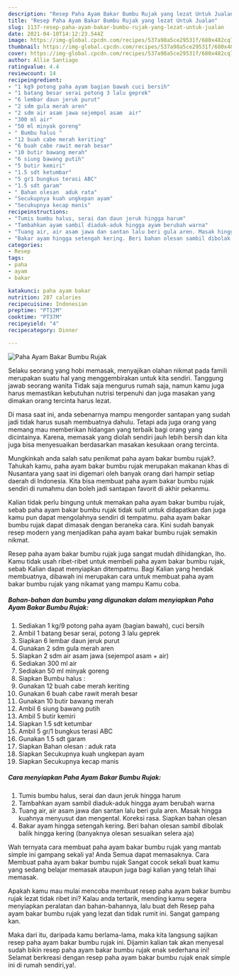```yaml
---
description: "Resep Paha Ayam Bakar Bumbu Rujak yang lezat Untuk Jualan"
title: "Resep Paha Ayam Bakar Bumbu Rujak yang lezat Untuk Jualan"
slug: 1137-resep-paha-ayam-bakar-bumbu-rujak-yang-lezat-untuk-jualan
date: 2021-04-10T14:12:23.544Z
image: https://img-global.cpcdn.com/recipes/537a98a5ce29531f/680x482cq70/paha-ayam-bakar-bumbu-rujak-foto-resep-utama.jpg
thumbnail: https://img-global.cpcdn.com/recipes/537a98a5ce29531f/680x482cq70/paha-ayam-bakar-bumbu-rujak-foto-resep-utama.jpg
cover: https://img-global.cpcdn.com/recipes/537a98a5ce29531f/680x482cq70/paha-ayam-bakar-bumbu-rujak-foto-resep-utama.jpg
author: Allie Santiago
ratingvalue: 4.4
reviewcount: 14
recipeingredient:
- "1 kg9 potong paha ayam bagian bawah cuci bersih"
- "1 batang besar serai potong 3 lalu geprek"
- "6 lembar daun jeruk purut"
- "2 sdm gula merah aren"
- "2 sdm air asam jawa sejempol asam  air"
- "300 ml air"
- "50 ml minyak goreng"
- " Bumbu halus "
- "12 buah cabe merah keriting"
- "6 buah cabe rawit merah besar"
- "10 butir bawang merah"
- "6 siung bawang putih"
- "5 butir kemiri"
- "1.5 sdt ketumbar"
- "5 gr1 bungkus terasi ABC"
- "1.5 sdt garam"
- " Bahan olesan  aduk rata"
- "Secukupnya kuah ungkepan ayam"
- "Secukupnya kecap manis"
recipeinstructions:
- "Tumis bumbu halus, serai dan daun jeruk hingga harum"
- "Tambahkan ayam sambil diaduk-aduk hingga ayam berubah warna"
- "Tuang air, air asam jawa dan santan lalu beri gula aren. Masak hingga kuahnya menyusut dan mengental. Koreksi rasa. Siapkan bahan olesan"
- "Bakar ayam hingga setengah kering. Beri bahan olesan sambil dibolak balik hingga kering (banyaknya olesan sesuaikan selera aja)"
categories:
- Resep
tags:
- paha
- ayam
- bakar

katakunci: paha ayam bakar 
nutrition: 287 calories
recipecuisine: Indonesian
preptime: "PT12M"
cooktime: "PT37M"
recipeyield: "4"
recipecategory: Dinner

---
```



![Paha Ayam Bakar Bumbu Rujak](https://img-global.cpcdn.com/recipes/537a98a5ce29531f/680x482cq70/paha-ayam-bakar-bumbu-rujak-foto-resep-utama.jpg)

Selaku seorang yang hobi memasak, menyajikan olahan nikmat pada famili merupakan suatu hal yang menggembirakan untuk kita sendiri. Tanggung jawab seorang  wanita Tidak saja mengurus rumah saja, namun kamu juga harus memastikan kebutuhan nutrisi terpenuhi dan juga masakan yang dimakan orang tercinta harus lezat.

Di masa  saat ini, anda sebenarnya mampu mengorder santapan yang sudah jadi tidak harus susah membuatnya dahulu. Tetapi ada juga orang yang memang mau memberikan hidangan yang terbaik bagi orang yang dicintainya. Karena, memasak yang diolah sendiri jauh lebih bersih dan kita juga bisa menyesuaikan berdasarkan masakan kesukaan orang tercinta. 



Mungkinkah anda salah satu penikmat paha ayam bakar bumbu rujak?. Tahukah kamu, paha ayam bakar bumbu rujak merupakan makanan khas di Nusantara yang saat ini digemari oleh banyak orang dari hampir setiap daerah di Indonesia. Kita bisa membuat paha ayam bakar bumbu rujak sendiri di rumahmu dan boleh jadi santapan favorit di akhir pekanmu.

Kalian tidak perlu bingung untuk memakan paha ayam bakar bumbu rujak, sebab paha ayam bakar bumbu rujak tidak sulit untuk didapatkan dan juga kamu pun dapat mengolahnya sendiri di tempatmu. paha ayam bakar bumbu rujak dapat dimasak dengan beraneka cara. Kini sudah banyak resep modern yang menjadikan paha ayam bakar bumbu rujak semakin nikmat.

Resep paha ayam bakar bumbu rujak juga sangat mudah dihidangkan, lho. Kamu tidak usah ribet-ribet untuk membeli paha ayam bakar bumbu rujak, sebab Kalian dapat menyiapkan ditempatmu. Bagi Kalian yang hendak membuatnya, dibawah ini merupakan cara untuk membuat paha ayam bakar bumbu rujak yang nikamat yang mampu Kamu coba.

<!--inarticleads1-->

##### Bahan-bahan dan bumbu yang digunakan dalam menyiapkan Paha Ayam Bakar Bumbu Rujak:

1. Sediakan 1 kg/9 potong paha ayam (bagian bawah), cuci bersih
1. Ambil 1 batang besar serai, potong 3 lalu geprek
1. Siapkan 6 lembar daun jeruk purut
1. Gunakan 2 sdm gula merah aren
1. Siapkan 2 sdm air asam jawa (sejempol asam + air)
1. Sediakan 300 ml air
1. Sediakan 50 ml minyak goreng
1. Siapkan  Bumbu halus :
1. Gunakan 12 buah cabe merah keriting
1. Gunakan 6 buah cabe rawit merah besar
1. Gunakan 10 butir bawang merah
1. Ambil 6 siung bawang putih
1. Ambil 5 butir kemiri
1. Siapkan 1.5 sdt ketumbar
1. Ambil 5 gr/1 bungkus terasi ABC
1. Gunakan 1.5 sdt garam
1. Siapkan  Bahan olesan : aduk rata
1. Siapkan Secukupnya kuah ungkepan ayam
1. Siapkan Secukupnya kecap manis




<!--inarticleads2-->

##### Cara menyiapkan Paha Ayam Bakar Bumbu Rujak:

1. Tumis bumbu halus, serai dan daun jeruk hingga harum
1. Tambahkan ayam sambil diaduk-aduk hingga ayam berubah warna
1. Tuang air, air asam jawa dan santan lalu beri gula aren. Masak hingga kuahnya menyusut dan mengental. Koreksi rasa. Siapkan bahan olesan
1. Bakar ayam hingga setengah kering. Beri bahan olesan sambil dibolak balik hingga kering (banyaknya olesan sesuaikan selera aja)




Wah ternyata cara membuat paha ayam bakar bumbu rujak yang mantab simple ini gampang sekali ya! Anda Semua dapat memasaknya. Cara Membuat paha ayam bakar bumbu rujak Sangat cocok sekali buat kamu yang sedang belajar memasak ataupun juga bagi kalian yang telah lihai memasak.

Apakah kamu mau mulai mencoba membuat resep paha ayam bakar bumbu rujak lezat tidak ribet ini? Kalau anda tertarik, mending kamu segera menyiapkan peralatan dan bahan-bahannya, lalu buat deh Resep paha ayam bakar bumbu rujak yang lezat dan tidak rumit ini. Sangat gampang kan. 

Maka dari itu, daripada kamu berlama-lama, maka kita langsung sajikan resep paha ayam bakar bumbu rujak ini. Dijamin kalian tak akan menyesal sudah bikin resep paha ayam bakar bumbu rujak enak sederhana ini! Selamat berkreasi dengan resep paha ayam bakar bumbu rujak enak simple ini di rumah sendiri,ya!.

